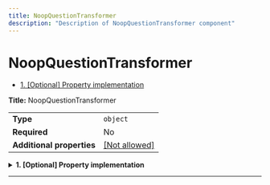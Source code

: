```yaml
---
title: NoopQuestionTransformer
description: "Description of NoopQuestionTransformer component"
---
```

# NoopQuestionTransformer

- [1. [Optional] Property implementation](#implementation)

**Title:** NoopQuestionTransformer

|                           |                                                         |
| ------------------------- | ------------------------------------------------------- |
| **Type**                  | `object`                                                |
| **Required**              | No                                                      |
| **Additional properties** | [[Not allowed]](# "Additional Properties not allowed.") |

<details>
<summary>
<strong> <a name="implementation"></a>1. [Optional] Property implementation</strong>  

</summary>
<blockquote>

|              |         |
| ------------ | ------- |
| **Type**     | `const` |
| **Required** | No      |

Specific value: `"NoopQuestionTransformer"`

</blockquote>
</details>

----------------------------------------------------------------------------------------------------------------------------
